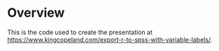 # Overview

This is the code used to create the presentation at <a href="https://www.kingcopeland.com/export-r-to-spss-with-variable-labels/" target="_blank">https://www.kingcopeland.com/export-r-to-spss-with-variable-labels/</a>.
